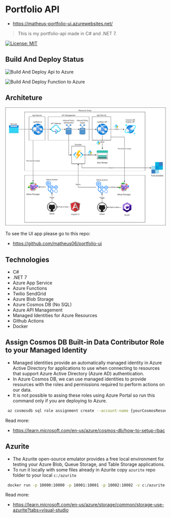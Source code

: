 # Portfolio API

* https://matheus-portfolio-ui.azurewebsites.net/

> This is my portfolio-api made in C# and .NET 7.


[![License: MIT](https://img.shields.io/badge/License-MIT-blue.svg)](https://opensource.org/licenses/MIT)

## Build And Deploy Status

![Build And Deploy Api to Azure](https://github.com/matheus06/portfolio-api/actions/workflows/azure-container-webapp-api.yml/badge.svg)

![Build And Deploy Function to Azure](https://github.com/matheus06/portfolio-api/actions/workflows/azure-function-app.yml/badge.svg)

## Architeture

![architeture](/architeture/portfolio.png)

To see the UI app please go to this repo:
* https://github.com/matheus06/portfolio-ui

## Technologies

* C#
* .NET 7
* Azure App Service
* Azure Functions
* Twilio SendGrid
* Azure Blob Storage
* Azure Cosmos DB (No SQL)
* Azure API Management
* Managed Identities for Azure Resources
* Github Actions
* Docker

## Assign Cosmos DB Built-in Data Contributor Role to your Managed Identity

* Managed identities provide an automatically managed identity in Azure Active Directory for applications to use when connecting to resources that support Azure Active Directory (Azure AD) authentication.
* In Azure Cosmos DB, we can use managed identities to provide resources with the roles and permissions required to perform actions on our data.
* It is not possible to assing these roles using Azure Portal so run this command only if you are deploying to Azure.

```bash
 az cosmosdb sql role assignment create --account-name {yourCosmosResourceName} --resource-group {yourResourceGroup} --scope "/" -p {yourAzureObjectID} --role-definition-id 00000000-0000-0000-0000-000000000002
```

Read more:
* https://learn.microsoft.com/en-us/azure/cosmos-db/how-to-setup-rbac

## Azurite

* The Azurite open-source emulator provides a free local environment for testing your Azure Blob, Queue Storage, and Table Storage applications. 
* To run it locally with some files already in Azurite copy `azurite` repo folder to your local `c:/azurite`

```bash
 docker run -p 10000:10000 -p 10001:10001 -p 10002:10002 -v c:/azurite:/data mcr.microsoft.com/azure-storage/azurite
```

Read more:
* https://learn.microsoft.com/en-us/azure/storage/common/storage-use-azurite?tabs=visual-studio